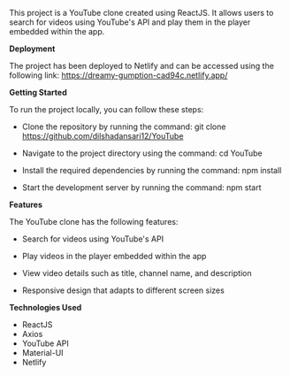 This project is a YouTube clone created using ReactJS. It allows users to search for videos using YouTube's API and play them in the player embedded within the app.


**Deployment**

The project has been deployed to Netlify and can be accessed using the following link: https://dreamy-gumption-cad94c.netlify.app/



**Getting Started**

To run the project locally, you can follow these steps:

* Clone the repository by running the command: git clone https://github.com/dilshadansari12/YouTube

* Navigate to the project directory using the command: cd YouTube

* Install the required dependencies by running the command: npm install

* Start the development server by running the command: npm start


**Features**

The YouTube clone has the following features:

* Search for videos using YouTube's API
* Play videos in the player embedded within the app

* View video details such as title, channel name, and description

* Responsive design that adapts to different screen sizes


**Technologies Used**

* ReactJS
* Axios
* YouTube API
* Material-UI
* Netlify
